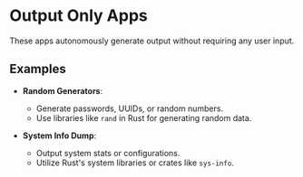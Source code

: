 # Output Only Apps

These apps autonomously generate output without requiring any user input.

## Examples

- **Random Generators**:
  - Generate passwords, UUIDs, or random numbers.
  - Use libraries like `rand` in Rust for generating random data.

- **System Info Dump**:
  - Output system stats or configurations.
  - Utilize Rust's system libraries or crates like `sys-info`.
